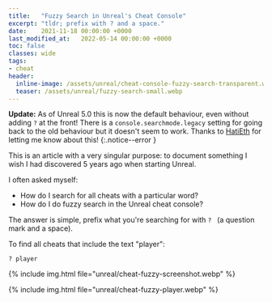 ```yaml
---
title:   "Fuzzy Search in Unreal's Cheat Console"
excerpt: "tldr; prefix with ? and a space."
date:    2021-11-18 00:00:00 +0000
last_modified_at:   2022-05-14 00:00:00 +0000
toc: false
classes: wide
tags:
- cheat
header:
  inline-image: /assets/unreal/cheat-console-fuzzy-search-transparent.webp
  teaser: /assets/unreal/fuzzy-search-small.webp
---
```


**Update:** As of Unreal 5.0 this is now the default behaviour, even without adding `?` at the front! There is a `console.searchmode.legacy` setting for going back to the old behaviour but it doesn't seem to work. Thanks to [HatiEth](https://github.com/HatiEth) for letting me know about this!
{:.notice--error }


This is an article with a very singular purpose: to document something I wish
I had discovered 5 years ago when starting Unreal.

I often asked myself:

* How do I search for all cheats with a particular word?
* How do I do fuzzy search in the Unreal cheat console?

The answer is simple, prefix what you're searching for with `? ` (a question
mark and a space).

To find all cheats that include the text "player":

```
? player
```

{%
include img.html
file="unreal/cheat-fuzzy-screenshot.webp"
%}

{%
include img.html
file="unreal/cheat-fuzzy-player.webp"
%}
